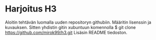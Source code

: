 # Harjoitus H3

Aloitin tehtävän luomalla uuden repositoryn githubiin. Määritin lisenssin ja kuvauksen. Sitten yhdistin gitin xubuntuun komennolla 
 $ git clone https://github.com/mirok99/h3.git
Lisäsin README tiedoston.
